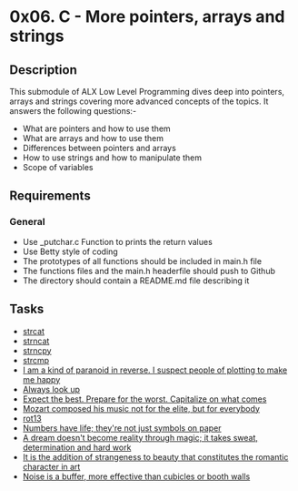 # 0x06. C - More pointers, arrays and strings

## Description

This submodule of ALX Low Level Programming dives deep into pointers, arrays and strings covering more advanced concepts of the topics. It answers the following questions:-
- What are pointers and how to use them
- What are arrays and how to use them
- Differences between pointers and arrays
- How to use strings and how to manipulate them
- Scope of variables

## Requirements

### General

- Use _putchar.c Function to prints the return values
- Use Betty style of coding
- The prototypes of all functions should be included in main.h file
- The functions files and the main.h headerfile should push to Github
- The directory should contain a README.md file describing it

## Tasks

- [strcat]()
- [strncat]()
- [strncpy]()
- [strcmp]()
- [I am a kind of paranoid in reverse. I suspect people of plotting to make me happy]()
- [Always look up]()
- [Expect the best. Prepare for the worst. Capitalize on what comes]()
- [Mozart composed his music not for the elite, but for everybody]()
- [rot13]()
- [Numbers have life; they're not just symbols on paper]()
- [A dream doesn't become reality through magic; it takes sweat, determination and hard work]()
- [It is the addition of strangeness to beauty that constitutes the romantic character in art]()
- [Noise is a buffer, more effective than cubicles or booth walls]()

